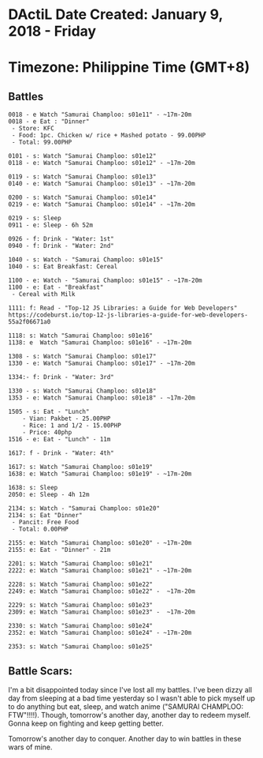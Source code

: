 # DActiL Date Created: January 9, 2018 - Friday
# Timezone: Philippine Time (GMT+8)

## Battles
```
0018 - e Watch "Samurai Champloo: s01e11" - ~17m-20m
0018 - e Eat : "Dinner" 
 - Store: KFC
 - Food: 1pc. Chicken w/ rice + Mashed potato - 99.00PHP
 - Total: 99.00PHP

0101 - s: Watch "Samurai Champloo: s01e12" 
0118 - e: Watch "Samurai Champloo: s01e12" - ~17m-20m

0119 - s: Watch "Samurai Champloo: s01e13" 
0140 - e: Watch "Samurai Champloo: s01e13" - ~17m-20m

0200 - s: Watch "Samurai Champloo: s01e14" 
0219 - e: Watch "Samurai Champloo: s01e14" - ~17m-20m

0219 - s: Sleep
0911 - e: Sleep - 6h 52m

0926 - f: Drink - "Water: 1st"
0940 - f: Drink - "Water: 2nd"

1040 - s: Watch - "Samurai Champloo: s01e15" 
1040 - s: Eat Breakfast: Cereal

1100 - e: Watch - "Samurai Champloo: s01e15" - ~17m-20m
1100 - e: Eat - "Breakfast"
 - Cereal with Milk

1111: f: Read - "Top-12 JS Libraries: a Guide for Web Developers"
https://codeburst.io/top-12-js-libraries-a-guide-for-web-developers-55a2f06671a0

1118: s: Watch "Samurai Champloo: s01e16" 
1138: e  Watch "Samurai Champloo: s01e16" - ~17m-20m

1308 - s: Watch "Samurai Champloo: s01e17" 
1330 - e: Watch "Samurai Champloo: s01e17" - ~17m-20m

1334:- f: Drink - "Water: 3rd"

1330 - s: Watch "Samurai Champloo: s01e18"
1353 - e: Watch "Samurai Champloo: s01e18" - ~17m-20m

1505 - s: Eat - "Lunch" 
    - Vian: Pakbet - 25.00PHP 
    - Rice: 1 and 1/2 - 15.00PHP
    - Price: 40php
1516 - e: Eat - "Lunch" - 11m

1617: f - Drink - "Water: 4th"

1617: s: Watch "Samurai Champloo: s01e19" 
1638: e: Watch "Samurai Champloo: s01e19" - ~17m-20m

1638: s: Sleep
2050: e: Sleep - 4h 12m

2134: s: Watch - "Samurai Champloo: s01e20" 
2134: s: Eat "Dinner"
 - Pancit: Free Food
 - Total: 0.00PHP

2155: e: Watch "Samurai Champloo: s01e20" - ~17m-20m
2155: e: Eat - "Dinner" - 21m

2201: s: Watch "Samurai Champloo: s01e21" 
2222: e: Watch "Samurai Champloo: s01e21" - ~17m-20m

2228: s: Watch "Samurai Champloo: s01e22" 
2249: e: Watch "Samurai Champloo: s01e22" -  ~17m-20m

2229: s: Watch "Samurai Champloo: s01e23" 
2309: e: Watch "Samurai Champloo: s01e23" -  ~17m-20m

2330: s: Watch "Samurai Champloo: s01e24" 
2352: e: Watch "Samurai Champloo: s01e24" - ~17m-20m

2353: s: Watch "Samurai Champloo: s01e25" 
```

## Battle Scars:

I'm a bit disappointed today since I've lost all my battles. I've been dizzy all day from sleeping at a bad time yesterday so I wasn't able to pick myself up to do anything but eat, sleep, and watch anime ("SAMURAI CHAMPLOO: FTW"!!!!). Though, tomorrow's another day, another day to redeem myself. Gonna keep on fighting and keep getting better.

Tomorrow's another day to conquer. Another day to win battles in these wars of mine.

